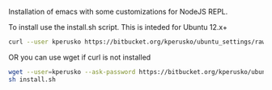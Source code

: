 Installation of emacs with some customizations for NodeJS REPL.

To install use the install.sh script. This is inteded for Ubuntu 12.x+

```sh
curl --user kperusko https://bitbucket.org/kperusko/ubuntu_settings/raw/master/emacs/install.sh | sh
```

OR you can use wget if curl is not installed

```sh
wget --user=kperusko --ask-password https://bitbucket.org/kperusko/ubuntu_settings/raw/master/emacs/install.sh
sh install.sh
```